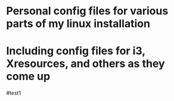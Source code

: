 # Personal config files for various parts of my linux installation
# Including config files for i3, Xresources, and others as they come up

#test1
